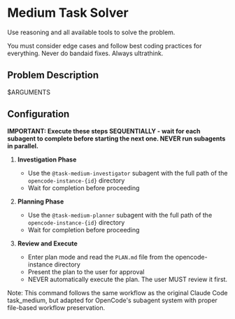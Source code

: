 # Medium Task Solver

Use reasoning and all available tools to solve the problem.

You must consider edge cases and follow best coding practices for everything.
Never do bandaid fixes. Always ultrathink.

## Problem Description

$ARGUMENTS

## Configuration

**IMPORTANT: Execute these steps SEQUENTIALLY - wait for each subagent to complete before starting the next one. NEVER run subagents in parallel.**

1. **Investigation Phase**
   - Use the `@task-medium-investigator` subagent with the full path of the `opencode-instance-{id}` directory
   - Wait for completion before proceeding

2. **Planning Phase**
   - Use the `@task-medium-planner` subagent with the full path of the `opencode-instance-{id}` directory
   - Wait for completion before proceeding

3. **Review and Execute**
   - Enter plan mode and read the `PLAN.md` file from the opencode-instance directory
   - Present the plan to the user for approval
   - NEVER automatically execute the plan. The user MUST review it first.

Note: This command follows the same workflow as the original Claude Code task_medium, but adapted for OpenCode's subagent system with proper file-based workflow preservation.